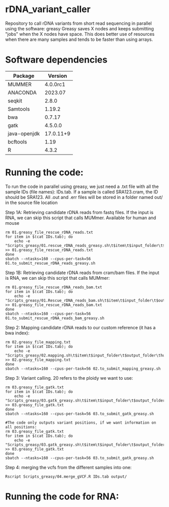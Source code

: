 # rDNA_variant_caller
Repository to call rDNA variants from short read sequencing in parallel using the software: greasy
Greasy saves X nodes and keeps submitting "jobs" when the X nodes have space. This does better use of resources when there are many samples and tends to be faster than using arrays.

# Software dependencies

| Package | Version | 
| -------- | ------- | 
| MUMMER | 4.0.0rc1 | 
| ANACONDA | 2023.07 | 
| seqkit | 2.8.0 |
| Samtools | 1.19.2 |
| bwa | 0.7.17 |
| gatk | 4.5.0.0 |
| java-openjdk | 17.0.11+9|
| bcftools | 1.19 |
| R | 4.3.2 |

# Running the code:

To run the code in parallel using greasy, we just need a .txt file with all the sample IDs (file names): IDs.tab. If a sample is called SRA123.cram, the ID should be SRA123. All .out and .err files will be stored in a folder named out/ in the source file location

Step 1A: Retrieving candidate rDNA reads from fastq files. If the input is RNA, we can skip this script that calls MUMmer. Available for human and mouse
```
rm 01.greasy_file_rescue_rDNA_reads.txt
for item in $(cat IDs.tab); do
	echo -e "Scripts_greasy/01.rescue_rDNA_reads_greasy.sh\t$item\t$input_folder\t$output_folder\thuman" >> 01.greasy_file_rescue_rDNA_reads.txt
done
sbatch --ntasks=160 --cpus-per-task=56 01.to_submit_rescue_rDNA_reads_greasy.sh
```
Step 1B: Retrieving candidate rDNA reads from cram/bam files. If the input is RNA, we can skip this script that calls MUMmer:
```
rm 01.greasy_file_rescue_rDNA_reads_bam.txt
for item in $(cat IDs.tab); do
	echo -e "Scripts_greasy/01.Rescue_rDNA_reads_bam.sh\t$item\t$input_folder\t$output_folder\thuman" >> 01.greasy_file_rescue_rDNA_reads_bam.txt
done
sbatch --ntasks=160 --cpus-per-task=56 01.to_submit_rescue_rDNA_reads_bam_greasy.sh
```
Step 2: Mapping candidate rDNA reads to our custom reference (it has a bwa index):
```
rm 02.greasy_file_mapping.txt
for item in $(cat IDs.tab); do
	echo -e "Scripts_greasy/02.mapping.sh\t$item\t$input_folder\t$output_folder\thuman" >> 02.greasy_file_mapping.txt
done
sbatch --ntasks=160 --cpus-per-task=56 02.to_submit_mapping_greasy.sh
```

Step 3: Variant calling. 20 refers to the ploidy we want to use:
```
rm 03.greasy_file_gatk.txt
for item in $(cat IDs.tab); do
	echo -e "Scripts_greasy/03.gatk_greasy.sh\t$item\t$input_folder\t$output_folder\t20" >> 03.greasy_file_gatk.txt
done
sbatch --ntasks=160 --cpus-per-task=56 03.to_submit_gatk_greasy.sh

#The code only outputs variant positions, if we want information on all positions:
rm 03.greasy_file_gatk.txt
for item in $(cat IDs.tab); do
	echo -e "Scripts_greasy/03.gatk_greasy.sh\t$item\t$input_folder\t$output_folder\t20\tBP_RESOLUTION" >> 03.greasy_file_gatk.txt
done
sbatch --ntasks=160 --cpus-per-task=56 03.to_submit_gatk_greasy.sh
```

Step 4: merging the vcfs from the different samples into one:
```
Rscript Scripts_greasy/04.merge_gVCF.R IDs.tab output/
```

# Running the code for RNA: